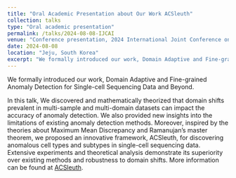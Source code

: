 ```yaml
---
title: "Oral Academic Presentation about Our Work ACSleuth"
collection: talks
type: "Oral academic presentation"
permalink: /talks/2024-08-08-IJCAI
venue: "Conference presentation, 2024 International Joint Conference on Artificial Intelligence"
date: 2024-08-08
location: "Jeju, South Korea"
excerpt: "We formally introduced our work, Domain Adaptive and Fine-grained Anomaly Detection for Single-cell Sequencing Data and Beyond."
---
```


We formally introduced our work, Domain Adaptive and Fine-grained Anomaly Detection for Single-cell Sequencing Data and Beyond.

In this talk, We discovered and mathematically theorized that domain shifts prevalent in multi-sample and multi-domain datasets can impact the accuracy of anomaly detection. We also provided new insights into the limitations of existing anomaly detection methods. Moreover, inspired by the theories about Maximum Mean Discrepancy and Ramanujan’s master theorem, we proposed an innovative framework, ACSleuth, for discovering anomalous cell types and subtypes in single-cell sequencing data. Extensive experiments and theoretical analysis demonstrate its superiority over existing methods and robustness to domain shifts. More information can be found at [ACSleuth](/portfolios/portfolio-3/).